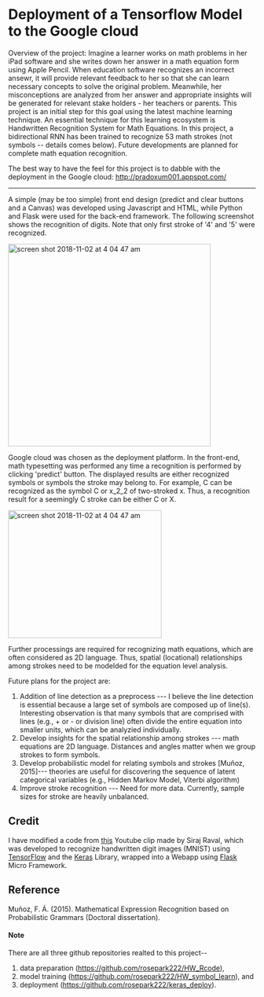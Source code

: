 # Deployment of a Tensorflow Model to the Google cloud

Overview of the project: Imagine a learner works on math problems in her iPad software and she writes down her answer in a math equation form using Apple Pencil. When education software recognizes an incorrect ansewr, it will provide relevant feedback to her so that she can learn necessary concepts to solve the original problem. Meanwhile, her misconceptions are analyzed from her answer and appropriate insights will be generated for relevant stake holders - her teachers or parents. This project is an initial step for this goal using the latest machine learning technique. An essential technique for this learning ecosystem is Handwritten Recognition System for Math Equations. In this project, a bidirectional RNN has been trained to recognize 53 math strokes (not symbols -- details comes below). Future developments are planned for complete math equation recognition.

The best way to have the feel for this project is to dabble with the deployment in the Google cloud: http://pradoxum001.appspot.com/

---


A simple (may be too simple) front end design (predict and clear buttons and a Canvas) was developed using Javascript and HTML, while Python and Flask were used for the back-end framework. The following screenshot shows the recognition of digits. Note that only first stroke of '4' and '5' were recognized.

<img width="412" alt="screen shot 2018-11-02 at 4 04 47 am" src="https://user-images.githubusercontent.com/38844805/47862556-a495d480-ddb2-11e8-98f0-0a55746f2dbc.png">

Google cloud was chosen as the deployment platform. In the front-end, math typesetting was performed any time a recognition is performed by clicking 'predict' button. The displayed results are either recognized symbols or symbols the stroke may belong to. For example, C can be recognized as the symbol C or x_2_2 of two-stroked x. Thus, a recognition result for a seemingly C stroke can be either C or X.

<img width="312" height="260" alt="screen shot 2018-11-02 at 4 04 47 am" src="https://user-images.githubusercontent.com/38844805/47912120-bfb92080-de54-11e8-8e7c-ff626ac8abd6.png">

Further processings are required for recognizing math equations, which are often considered as 2D language. Thus, spatial (locational) relationships among strokes need to be modelded for the equation level analysis. 

Future plans for the project are:
 1.	Addition of line detection as a preprocess --- I believe the line detection is essential because a large set of symbols are composed up of line(s). Interesting observation is that many symbols that are comprised with lines (e.g., + or - or division line) often divide the entire equation into smaller units, which can be analyzied individually.
 2.	Develop insights for the spatial relationship among strokes --- math equations are 2D language. Distances and angles matter when we group strokes to form symbols.
 3.	Develop probabilistic model for relating symbols and strokes [Muñoz, 2015]--- theories are useful for discovering the sequence of latent categorical variables (e.g., Hidden Markov Model, Viterbi algorithm)
 4.	Improve stroke recognition --- Need for more data. Currently, sample sizes for stroke are heavily unbalanced.


## Credit

I have modified a code from [this](https://youtu.be/f6Bf3gl4hWY) Youtube clip made by Siraj Raval, which was developed to recognize handwritten digit images (MNIST) using [TensorFlow](https://www.tensorflow.org/) and the [Keras](http://keras.io/) Library, wrapped into a Webapp using [Flask](http://flask.pocoo.org/) Micro Framework.

## Reference

Muñoz, F. Á. (2015). Mathematical Expression Recognition based on Probabilistic Grammars (Doctoral dissertation).


#### Note
There are all three github repositories realted to this project--  
 1) data preparation (https://github.com/rosepark222/HW_Rcode), 
 2) model training (https://github.com/rosepark222/HW_symbol_learn), and 
 3) deployment (https://github.com/rosepark222/keras_deploy). 

